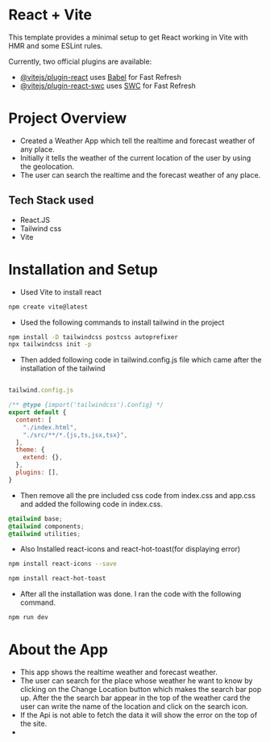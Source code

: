 # React + Vite

This template provides a minimal setup to get React working in Vite with HMR and some ESLint rules.

Currently, two official plugins are available:

- [@vitejs/plugin-react](https://github.com/vitejs/vite-plugin-react/blob/main/packages/plugin-react/README.md) uses [Babel](https://babeljs.io/) for Fast Refresh
- [@vitejs/plugin-react-swc](https://github.com/vitejs/vite-plugin-react-swc) uses [SWC](https://swc.rs/) for Fast Refresh


# Project Overview

- Created a Weather App which tell the realtime and forecast weather of any place.
- Initially it tells the weather of the current location of the user by using the geolocation.
- The user can search the realtime and the forecast weather of any place.

## Tech Stack used

- React.JS
- Tailwind css
- Vite

# Installation and Setup

- Used Vite to install react

```bash
npm create vite@latest
```

- Used the following commands to install tailwind in the project

```bash
npm install -D tailwindcss postcss autoprefixer
npx tailwindcss init -p
```
- Then added following code in tailwind.config.js file which came after the installation of the tailwind

```javascript

tailwind.config.js

/** @type {import('tailwindcss').Config} */
export default {
  content: [
    "./index.html",
    "./src/**/*.{js,ts,jsx,tsx}",
  ],
  theme: {
    extend: {},
  },
  plugins: [],
}
```

- Then remove all the pre included css code from index.css and app.css and added the following code in index.css.

```css
@tailwind base;
@tailwind components;
@tailwind utilities;
```

-  Also Installed react-icons and react-hot-toast(for displaying error)

```bash
npm install react-icons --save

npm install react-hot-toast
```
- After all the installation was done. I ran the code with the following command.

```bash
npm run dev
```

# About the App

- This app shows the realtime weather and forecast weather.
- The user can search for the place whose weather he want to know by clicking on the Change Location button which makes the search bar pop up. After the the search bar appear in the top of the weather card the user can write the name of the location and click on the search icon.
- If the Api is not able to fetch the data it will show the error on the top of the site.
- 
